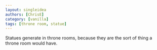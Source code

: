 ```yaml
---
layout: singleidea
authors: [ChrisE]
category: [vanilla]
tags: [throne room, statue]
---
```

Statues generate in throne rooms, because they are the sort of thing a throne room would have.
